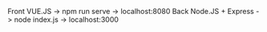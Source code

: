 Front VUE.JS -> npm run serve -> localhost:8080
Back Node.JS + Express -> node index.js -> localhost:3000
